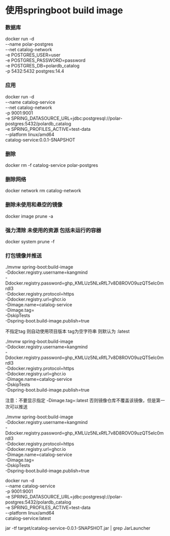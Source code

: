 # 使用springboot build image

### 数据库

docker run -d \
--name polar-postgres \
--net catalog-network \
-e POSTGRES_USER=user \
-e POSTGRES_PASSWORD=password \
-e POSTGRES_DB=polardb_catalog \
-p 5432:5432 postgres:14.4

### 应用

docker run -d \
--name catalog-service \
--net catalog-network \
-p 9001:9001 \
-e SPRING_DATASOURCE_URL=jdbc:postgresql://polar-postgres:5432/polardb_catalog \
-e SPRING_PROFILES_ACTIVE=test-data \
--platform linux/amd64 \
catalog-service:0.0.1-SNAPSHOT

### 删除

docker rm -f catalog-service polar-postgres

### 删除网络

docker network rm catalog-network

### 删除未使用和悬空的镜像

docker image prune -a

### 强力清除 未使用的资源 包括未运行的容器

docker system prune -f

### 打包镜像并推送

./mvnw spring-boot:build-image \
-Ddocker.registry.username=kangmind \
-Ddocker.registry.password=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 \
-Ddocker.registry.protocol=https \
-Ddocker.registry.url=ghcr.io \
-Dimage.name=catalog-service \
-Dimage.tag= \
-DskipTests \
-Dspring-boot.build-image.publish=true

不指定tag 则自动使用项目版本 tag为空字符串 则默认为 :latest

./mvnw spring-boot:build-image \
-Ddocker.registry.username=kangmind \
-Ddocker.registry.password=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 \
-Ddocker.registry.protocol=https \
-Ddocker.registry.url=ghcr.io \
-Dimage.name=catalog-service \
-DskipTests \
-Dspring-boot.build-image.publish=true

注意：不要显示指定 -Dimage.tag=:latest 否则镜像仓库不覆盖该镜像，但是第一次可以推送

./mvnw spring-boot:build-image \
-Ddocker.registry.username=kangmind \
-Ddocker.registry.password=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 \
-Ddocker.registry.protocol=https \
-Ddocker.registry.url=ghcr.io \
-Dimage.name=catalog-service \
-Dimage.tag= \
-DskipTests \
-Dspring-boot.build-image.publish=true




docker run -d \
--name catalog-service \
-p 9001:9001 \
-e SPRING_DATASOURCE_URL=jdbc:postgresql://polar-postgres:5432/polardb_catalog \
-e SPRING_PROFILES_ACTIVE=test-data \
--platform linux/amd64 \
catalog-service:latest


jar -tf target/catalog-service-0.0.1-SNAPSHOT.jar | grep JarLauncher
